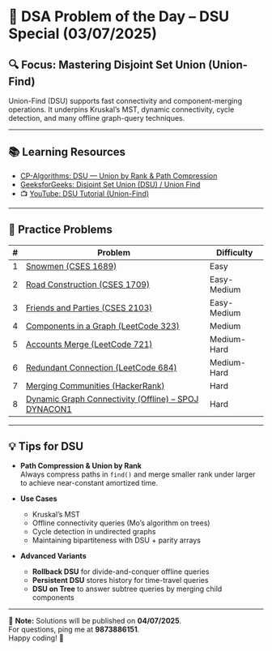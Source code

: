 # 📘 DSA Problem of the Day – DSU Special (03/07/2025)

## 🔍 Focus: Mastering Disjoint Set Union (Union-Find)

Union-Find (DSU) supports fast connectivity and component-merging operations. It underpins Kruskal’s MST, dynamic connectivity, cycle detection, and many offline graph-query techniques.

---

## 📚 Learning Resources

- [CP-Algorithms: DSU — Union by Rank & Path Compression](https://cp-algorithms.com/data_structures/disjoint_set_union.html)  
- [GeeksforGeeks: Disjoint Set Union (DSU) / Union Find](https://www.geeksforgeeks.org/disjoint-set-data-structures/)  
- 📺 [YouTube: DSU Tutorial (Union-Find)](https://youtu.be/aBxjDBC4M1U?si=A_s_9cz9xwR22CIz)  

---

## 🧩 Practice Problems

| #  | Problem                                                                                     | Difficulty     |
|----|---------------------------------------------------------------------------------------------|----------------|
| 1  | [Snowmen (CSES 1689)](https://cses.fi/problemset/task/1689)                                  | Easy           |
| 2  | [Road Construction (CSES 1709)](https://cses.fi/problemset/task/1709)                       | Easy-Medium    |
| 3  | [Friends and Parties (CSES 2103)](https://cses.fi/problemset/task/2103)                     | Easy-Medium    |
| 4  | [Components in a Graph (LeetCode 323)](https://leetcode.com/problems/number-of-connected-components-in-an-undirected-graph/) | Medium         |
| 5  | [Accounts Merge (LeetCode 721)](https://leetcode.com/problems/accounts-merge/)              | Medium-Hard    |
| 6  | [Redundant Connection (LeetCode 684)](https://leetcode.com/problems/redundant-connection/)  | Medium-Hard    |
| 7  | [Merging Communities (HackerRank)](https://www.hackerrank.com/challenges/merging-communities/problem) | Hard           |
| 8  | [Dynamic Graph Connectivity (Offline) – SPOJ DYNACON1](https://www.spoj.com/problems/DYNACON1/) | Hard           |

---

## 💡 Tips for DSU

- **Path Compression & Union by Rank**  
  Always compress paths in `find()` and merge smaller rank under larger to achieve near-constant amortized time.

- **Use Cases**  
  - Kruskal’s MST  
  - Offline connectivity queries (Mo’s algorithm on trees)  
  - Cycle detection in undirected graphs  
  - Maintaining bipartiteness with DSU + parity arrays

- **Advanced Variants**  
  - **Rollback DSU** for divide-and-conquer offline queries  
  - **Persistent DSU** stores history for time-travel queries  
  - **DSU on Tree** to answer subtree queries by merging child components

---

📢 **Note:** Solutions will be published on **04/07/2025**.  
For questions, ping me at **9873886151**.  
Happy coding! 🚀  


